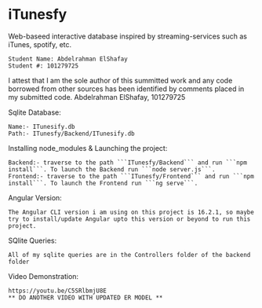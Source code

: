 # iTunesfy

Web-baseed interactive database inspired by streaming-services such as iTunes, spotify, etc.

    Student Name: Abdelrahman ElShafay
    Student #: 101279725

I attest that I am the sole author of this summitted work and any code borrowed from other sources has been identified by comments placed in my submitted code.
Abdelrahman ElShafay, 101279725

Sqlite Database:

    Name:- ITunesify.db
    Path:- ITunesfy/Backend/ITunesify.db

Installing node_modules & Launching the project:

    Backend:- traverse to the path ```ITunesfy/Backend``` and run ```npm install```. To launch the Backend run ```node server.js```.
    Frontend:- traverse to the path ```ITunesfy/Frontend``` and run ```npm install```. To launch the Frontend run ```ng serve```.

Angular Version:

    The Angular CLI version i am using on this project is 16.2.1, so maybe try to install/update Angular upto this version or beyond to run this project.

SQlite Queries:

    All of my sqlite queries are in the Controllers folder of the backend folder

Video Demonstration:

    https://youtu.be/C5SRlbmjU8E
    ** DO ANOTHER VIDEO WITH UPDATED ER MODEL **




